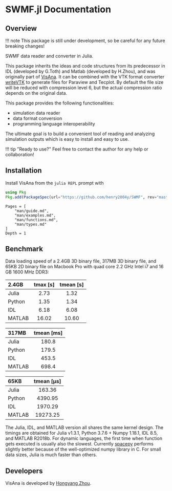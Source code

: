 # SWMF.jl Documentation

## Overview

!!! note
    This package is still under development, so be careful for any future breaking changes!

SWMF data reader and converter in Julia.

This package inherits the ideas and code structures from its predecessor in IDL (developed by G.Toth) and Matlab (developed by H.Zhou), and was originally part of [VisAna](https://github.com/henry2004y/VisAnaJulia).
It can be combined with the VTK format converter [writeVTK](https://github.com/jipolanco/WriteVTK.jl) to generate files for Paraview and Tecplot.
By default the file size will be reduced with compression level 6, but the actual compression ratio depends on the original data.

This package provides the following functionalities:
  * simulation data reader
  * data format conversion
  * programming language interoperability

The ultimate goal is to build a convenient tool of reading and analyzing simulation outputs which is easy to install and easy to use.

!!! tip "Ready to use?"
    Feel free to contact the author for any help or collaboration!

## Installation
Install VisAna from the `julia REPL` prompt with
```julia
using Pkg
Pkg.add(PackageSpec(url="https://github.com/henry2004y/SWMF", rev="master"))
```

```@contents
Pages = [
    "man/guide.md",
    "man/examples.md",
    "man/functions.md",
    "man/types.md"
]
Depth = 1
```

## Benchmark

Data loading speed of a 2.4GB 3D binary file, 317MB 3D binary file, and 65KB 2D binary file on Macbook Pro with quad core 2.2 GHz Intel i7 and 16 GB 1600 MHz DDR3:

| 2.4GB |   tmax [s] |  tmean [s] |
|:-------|:------:|:------:|
| Julia  | 2.73  |  1.32 |
| Python | 1.35  |  1.34 |
| IDL    | 6.18  |  6.08 |
| MATLAB | 16.02 | 10.60 |

| 317MB   | tmean [ms] |
|:-------|:---------:|
| Julia  | 180.8    |
| Python | 179.5   |
| IDL    | 453.5   |
| MATLAB | 698.4  |

| 65KB   | tmean [μs] |
|:-------|:---------:|
| Julia  | 163.36    |
| Python | 4390.95   |
| IDL    | 1970.29   |
| MATLAB | 19273.25  |

The Julia, IDL, and MATLAB version all shares the same kernel design. The timings are obtained for Julia v1.3.1, Python 3.7.6 + Numpy 1.18.1, IDL 8.5, and MATLAB R2018b.
For dynamic languages, the first time when function gets executed is usually also the slowest. Currently [spacepy](https://github.com/spacepy/spacepy) performs slightly better because of the well-optimized numpy library in C. For small data sizes, Julia is much faster than others.

## Developers

VisAna is developed by [Hongyang Zhou](https://github.com/henry2004y).
